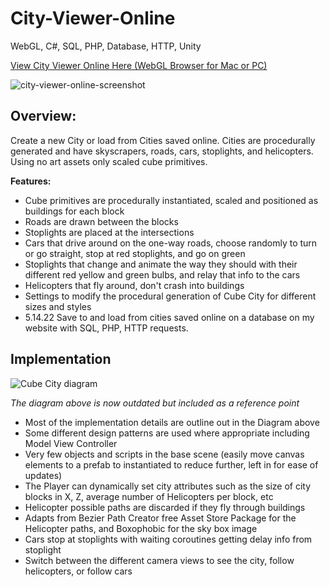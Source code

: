 # City-Viewer-Online
WebGL, C#, SQL, PHP, Database, HTTP, Unity

[View City Viewer Online Here (WebGL Browser for Mac or PC)](https://yalewinter.com/cityviewer/)

![city-viewer-online-screenshot](https://user-images.githubusercontent.com/5803874/178402932-6e00a948-c27d-4bc9-a0b0-0477fc079663.jpg)

## Overview:
Create a new City or load from Cities saved online. Cities are procedurally generated and have skyscrapers, roads, cars, stoplights, and helicopters. Using no art assets only scaled cube primitives.

**Features:**
- Cube primitives are procedurally instantiated, scaled and positioned as buildings for each block
- Roads are drawn between the blocks
- Stoplights are placed at the intersections
- Cars that drive around on the one-way roads, choose randomly to turn or go straight, stop at red stoplights, and go on green
- Stoplights that change and animate the way they should with their different red yellow and green bulbs, and relay that info to the cars
- Helicopters that fly around, don't crash into buildings
- Settings to modify the procedural generation of Cube City for different sizes and styles
- 5.14.22 Save to and load from cities saved online on a database on my website with SQL, PHP, HTTP requests.

## Implementation
![Cube City diagram](https://user-images.githubusercontent.com/5803874/156256669-fc3db5f4-8708-4918-bf10-ecfbf9ab4b22.jpg)

*The diagram above is now outdated but included as a reference point*

- Most of the implementation details are outline out in the Diagram above
- Some different design patterns are used where appropriate including Model View Controller
- Very few objects and scripts in the base scene (easily move canvas elements to a prefab to instantiated to reduce further, left in for ease of updates)
- The Player can dynamically set city attributes such as the size of city blocks in X, Z, average number of Helicopters per block, etc
- Helicopter possible paths are discarded if they fly through buildings
- Adapts from Bezier Path Creator free Asset Store Package for the Helicopter paths, and Boxophobic for the sky box image
- Cars stop at stoplights with waiting coroutines getting delay info from stoplight
- Switch between the different camera views to see the city, follow helicopters, or follow cars
